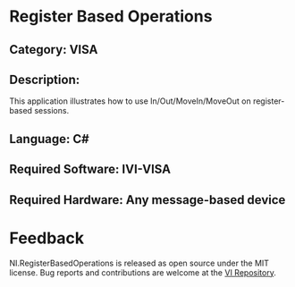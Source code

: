 # Register Based Operations

## Category: VISA

## Description:
This application illustrates how to use In/Out/MoveIn/MoveOut on register-based
sessions.

## Language: C#  

## Required Software: IVI-VISA  

## Required Hardware: Any message-based device

# Feedback

NI.RegisterBasedOperations is released as open source under the MIT license.
Bug reports and contributions are welcome at the [VI Repository].

[VI Repository]: https://www.github.com/atecoder/ds.vi.ivi
